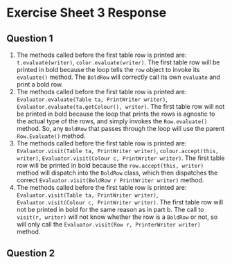 # Exercise Sheet 3 Response
## Question 1
1. The methods called before the first table row is printed are: `t.evaluate(writer)`, `color.evaluate(writer)`. The first table row will be printed in bold because the loop tells the `row` object to invoke its `evaluate()` method. The `BoldRow` will correctly call its own `evaluate` and print a bold row.
2. The methods called before the first table row is printed are: `Evaluator.evaluate(Table ta, PrintWriter writer)`, `Evaluator.evaluate(ta.getColour(), writer)`. The first table row will not be printed in bold because the loop that prints the rows is agnostic to the actual type of the rows, and simply invokes the `Row.evaluate()` method. So, any `BoldRow` that passes through the loop will use the parent `Row.Evaluate()` method.
3. The methods called before the first table row is printed are: `Evaluator.visit(Table ta, PrintWriter writer)`, `colour.accept(this, writer)`, `Evaluator.visit(Colour c, PrintWriter writer)`. The first table row will be printed in bold because the `row.accept(this, writer)` method will dispatch into the `BoldRow` class, which then dispatches the correct `Evaluator.visit(BoldRow r PrintWriter writer)` method. 
4. The methods called before the first table row is printed are: `Evaluator.visit(Table ta, PrintWriter writer)`, `Evaluator.visit(Colour c, PrintWriter writer)`. The first table row will not be printed in bold for the same reason as in part b. The call to `visit(r, writer)` will not know whether the row is a `BoldRow` or not, so will only call the `Evaluator.visit(Row r, PrinterWriter writer)` method.
## Question 2
